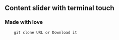 ## Content slider with terminal touch

### Made with love

```
    git clone URL or Download it
```
